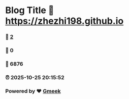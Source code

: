 # Blog Title :link: https://zhezhi198.github.io 
### :page_facing_up: [2](https://zhezhi198.github.io/tag.html) 
### :speech_balloon: 0 
### :hibiscus: 6876 
### :alarm_clock: 2025-10-25 20:15:52 
### Powered by :heart: [Gmeek](https://github.com/Meekdai/Gmeek)
